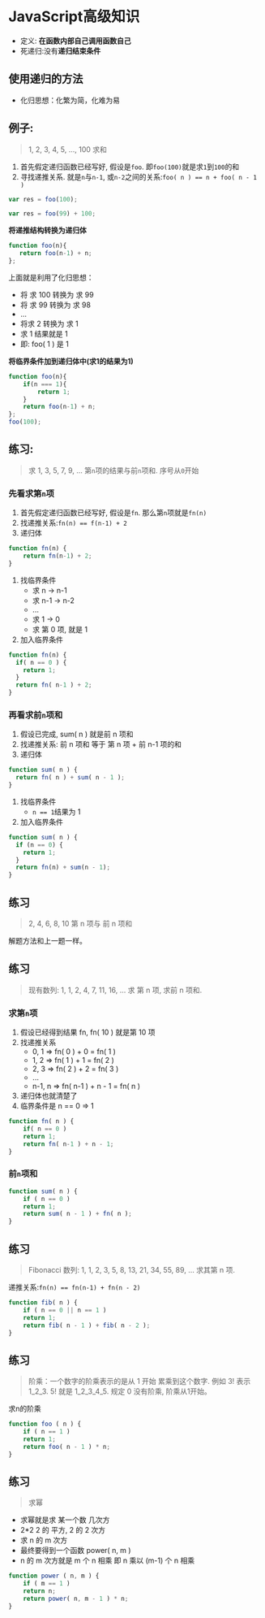 # JavaScript高级知识

* 定义: **在函数内部自己调用函数自己** 
* 死递归:没有**递归结束条件**  

## 使用递归的方法

* 化归思想：化繁为简，化难为易

## 例子: <a id="&#x4F8B;&#x5B50;"></a>

> 1, 2, 3, 4, 5, ..., 100 求和

1. 首先假定递归函数已经写好, 假设是`foo`. 即`foo(100)`就是求`1`到`100`的和
2. 寻找递推关系. 就是`n`与`n-1`, 或`n-2`之间的关系:`foo( n ) == n + foo( n - 1 )`

```javascript
var res = foo(100);

var res = foo(99) + 100;
```

**将递推结构转换为递归体**

```javascript
function foo(n){
   return foo(n-1) + n;
};
```

上面就是利用了化归思想：

* 将 求 100 转换为 求 99
* 将 求 99 转换为 求 98
* ...
* 将求 2 转换为 求 1
* 求 1 结果就是 1
* 即: foo\( 1 \) 是 1

**将临界条件加到递归体中\(求1的结果为1\)**

```javascript
function foo(n){
    if(n === 1){
        return 1;
    }
    return foo(n-1) + n;
};
foo(100);
```

## 练习: <a id="&#x7EC3;&#x4E60;"></a>

> 求 1, 3, 5, 7, 9, ... 第`n`项的结果与前`n`项和. 序号从`0`开始

### 先看求第`n`项 <a id="&#x5148;&#x770B;&#x6C42;&#x7B2C;n&#x9879;"></a>

1. 首先假定递归函数已经写好, 假设是`fn`. 那么第`n`项就是`fn(n)`
2. 找递推关系:`fn(n) == f(n-1) + 2`
3. 递归体

```javascript
function fn(n) {
    return fn(n-1) + 2;
}
```

1. 找临界条件
   * 求 n -&gt; n-1
   * 求 n-1 -&gt; n-2
   * ...
   * 求 1 -&gt; 0
   * 求 第 0 项, 就是 1
2. 加入临界条件

```javascript
function fn(n) {
  if( n == 0 ) {
    return 1;
  }
  return fn( n-1 ) + 2;
}
```

### 再看求前`n`项和 <a id="&#x518D;&#x770B;&#x6C42;&#x524D;n&#x9879;&#x548C;"></a>

1. 假设已完成, sum\( n \) 就是前 n 项和
2. 找递推关系: 前 n 项和 等于 第 n 项 + 前 n-1 项的和
3. 递归体

```javascript
function sum( n ) {
  return fn( n ) + sum( n - 1 );
}
```

1. 找临界条件
   * `n == 1`结果为 1
2. 加入临界条件

```javascript
function sum( n ) {
  if (n == 0) {
    return 1;
  }
  return fn(n) + sum(n - 1);
}
```

## 练习 <a id="&#x7EC3;&#x4E60;"></a>

> 2, 4, 6, 8, 10 第 n 项与 前 n 项和

解题方法和上一题一样。

## 练习 <a id="&#x7EC3;&#x4E60;"></a>

> 现有数列: 1, 1, 2, 4, 7, 11, 16, … 求 第 n 项, 求前 n 项和.

### 求第`n`项 <a id="&#x6C42;&#x7B2C;n&#x9879;"></a>

1. 假设已经得到结果 fn, fn\( 10 \) 就是第 10 项
2. 找递推关系
   * 0, 1 =&gt; fn\( 0 \) + 0 = fn\( 1 \)
   * 1, 2 =&gt; fn\( 1 \) + 1 = fn\( 2 \)
   * 2, 3 =&gt; fn\( 2 \) + 2 = fn\( 3 \)
   * ...
   * n-1, n =&gt; fn\( n-1 \) + n - 1 = fn\( n \)
3. 递归体也就清楚了
4. 临界条件是 n == 0 =&gt; 1

```javascript
function fn( n ) {
    if( n == 0 ) 
    return 1;
    return fn( n-1 ) + n - 1;
}
```

### 前`n`项和 <a id="&#x524D;n&#x9879;&#x548C;"></a>

```javascript
function sum( n ) {
    if ( n == 0 ) 
    return 1;
    return sum( n - 1 ) + fn( n );
}
```

## 练习 <a id="&#x7EC3;&#x4E60;"></a>

> Fibonacci 数列: 1, 1, 2, 3, 5, 8, 13, 21, 34, 55, 89, … 求其第 n 项.

递推关系:`fn(n) == fn(n-1) + fn(n - 2)`

```javascript
function fib( n ) {
    if ( n == 0 || n == 1 ) 
    return 1;        
    return fib( n - 1 ) + fib( n - 2 );
}
```

## 练习 <a id="&#x7EC3;&#x4E60;"></a>

> 阶乘：一个数字的阶乘表示的是从 1 开始 累乘到这个数字. 例如 3! 表示 1\_2\_3. 5! 就是 1\_2\_3\_4\_5. 规定 0 没有阶乘, 阶乘从1开始。

求n的阶乘

```javascript
function foo ( n ) {
    if ( n == 1 ) 
    return 1;
    return foo( n - 1 ) * n;
}
```

## 练习 <a id="&#x7EC3;&#x4E60;"></a>

> 求幂

* 求幂就是求 某一个数 几次方
* 2\*2 2 的 平方, 2 的 2 次方
* 求 n 的 m 次方
* 最终要得到一个函数 power\( n, m \)
* n 的 m 次方就是 m 个 n 相乘 即 n 乘以 \(m-1\) 个 n 相乘

```javascript
function power ( n, m ) {
    if ( m == 1 ) 
    return n;
    return power( n, m - 1 ) * n;
}
```

